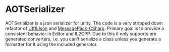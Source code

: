 # AOTSerializer

AOTSerializer is a json serializer for unity. The code is a very stripped down refactor of [Utf8Json](https://github.com/neuecc/Utf8Json) and [MessagePack-CSharp](https://github.com/neuecc/MessagePack-CSharp). Primary goal is to provide a consistent behavior in Editor and IL2CPP. Due to this it only supports pre generated converters, i.e. you can't serialize a class unless you generate a formatter for it using the included generator.